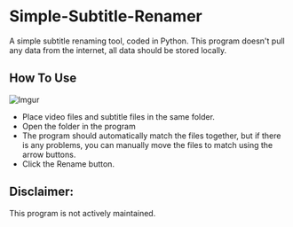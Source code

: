 # Simple-Subtitle-Renamer
 
 A simple subtitle renaming tool, coded in Python. This program doesn't pull any data from the internet, all data should be stored locally.

## How To Use

![Imgur](https://imgur.com/a/njmUvDb.gif)

- Place video files and subtitle files in the same folder.
- Open the folder in the program
- The program should automatically match the files together, but if there is any problems, you can manually move the files to match using the arrow buttons.
- Click the Rename button.

## Disclaimer:

This program is not actively maintained. 
